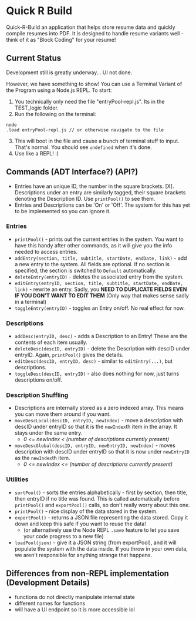 # Quick R Build

Quick-R-Build an application that helps store resume data and quickly compile resumes into PDF.
It is designed to handle resume variants well - think of it as "Block Coding" for your resume!

## Current Status

Development still is greatly underway... UI not done.

However, we have something to show! You can use a Terminal Variant of the Program using a Node.js REPL.
To start:

1. You technically only need the file "entryPool-repl.js". Its in the TEST_logic folder.
2. Run the following on the terminal:

```
node
.load entryPool-repl.js // or otherwise navigate to the file
```

3. This will boot in the file and cause a bunch of terminal stuff to input. That's normal. You should see `undefined` when it's done.
4. Use like a REPL! :)

## Commands (ADT Interface?) (API?)

- Entries have an unique ID, the number in the square brackets. \[X\]. Descriptions under an entry are similarly tagged, their square brackets denoting the Description ID. Use `printPool()` to see them.
- Entries and Descriptions can be 'On' or 'Off'. The system for this has yet to be implemented so you can ignore it.

### Entries

- `printPool()` - prints out the current entries in the system. You want to have this handy after other commands, as it will give you the info needed to access entries.
- `addEntry(section, title, subtitle, startDate, endDate, link)` - add a new entry to the system. All fields are optional. If no section is specified, the section is switched to `Default` automatically.
- `deleteEntry(entryID)` - deletes the associated entry from the system.
- `editEntry(entryID, section, title, subtitle, startDate, endDate, link)` - rewrite an entry. Sadly, you **NEED TO DUPLICATE FIELDS EVEN IF YOU DON'T WANT TO EDIT THEM** (Only way that makes sense sadly in a terminal)
- `toggleEntry(entryID)` - toggles an Entry on/off. No real effect for now.

### Descriptions

- `addDesc(entryID, desc)` - adds a Description to an Entry! These are the contents of each item usually.
- `deleteDesc(descID, entryID)` - delete the Description with descID under entryID. Again, `printPool()` gives the details.
- `editDesc(descID, entryID, desc)` - similar to `editEntry(...)`, but descriptions.
- `toggleDesc(descID, entryID)` - also does nothing for now, just turns descriptions on/off.

### Description Shuffling

- Descriptions are internally stored as a zero indexed array. This means you can move them around if you want.
- `moveDescLocal(descID, entryID, newIndex)` - move a description with descID under entryID so that it is the `newIndex`th item in the array. It stays under the same entry.
  - _0 <= newIndex < (number of descriptions currently present)_
- `moveDescGlobal(descID, entryID, newEntryID, newIndex)` - moves description with descID under entryID so that it is now under `newEntryID` as the `newIndex`th item.
  - _0 <= newIndex <= (number of descriptions currently present)_

### Utilities

- `sortPool()` - sorts the entries alphabetically - first by section, then title, then entryID if no title was found. This is called automatically before `printPool()` and `exportPool()` calls, so don't really worry about this one.
- `printPool()` - nice display of the data stored in the system.
- `exportPool()` - returns a JSON file representing the data stored. Copy it down and keep this safe if you want to reuse the data!
  - (or alternatively use the Node REPL `.save` feature to let you save your code progress to a new file)
- `loadPool(json)` - give it a JSON string (from exportPool), and it will populate the system with the data inside. If you throw in your own data, we aren't responsible for anything strange that happens.


## Differences from non-REPL implementation (Development Details)

- functions do not directly manipulate internal state
- different names for functions
- will have a UI endpoint so it is more accessible lol
